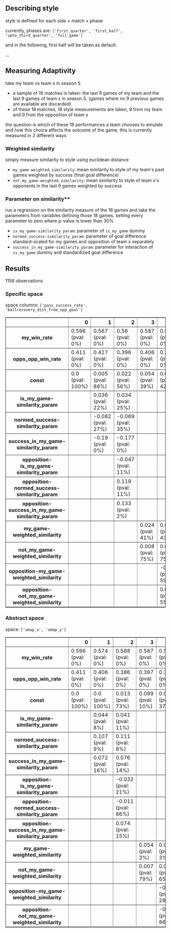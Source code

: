 ## Describing style

style is defined for each side × match × phase

currently, phases are: `['first_quarter', 'first_half', 'upto_third_quarter', 'full_game']`

and in the following, first half will be taken as default.

...

## Measuring Adaptivity

take my team vs team x in season S

- a sample of 18 matches is taken: the last 9 games of my team and the last 9 games of team x in season S. (games where no 9 previous games are available are discarded)
- of these 18 matches, 18 style measurements are taken, 9 from my team and 9 from the opposition of team x

the question is which of these 18 performances a team chooses to emulate and how this choice affects the outcome of the game, this is currently measured in 2 different ways


### Weighted similarity

simply measure similarity to style using euclidean distance

- `my_game-weighted_similarity`: mean similarity to style of my team's past games weighted by success (final goal difference)
- `not_my_game-weighted_similarity`: mean similarity to style of team x's opponents in the last 9 games weighted by success

### Parameter on similarity**

run a regression on the similarity measure of the 18 games and take the parameters from variables defining those 18 games. setting every parameter to zero where p-value is lower than 30%

- `is_my_game-similarity_param`: parameter of `is_my_game` dummy
- `normed_success-similarity_param`: parameter of goal difference standard-scaled for my games and opposition of team x separately
- `success_in_my_game-similarity_param`: parameter for interaction of `is_my_game` dummy and standardized goal difference


## Results

1158 observations

### Specific space

space columns: `['pass_success_rate', 'ballrecovery_dist_from_opp_goal']`

<table border="1" class="dataframe">
  <thead>
    <tr style="text-align: right;">
      <th></th>
      <th>0</th>
      <th>1</th>
      <th>2</th>
      <th>3</th>
      <th>4</th>
    </tr>
  </thead>
  <tbody>
    <tr>
      <th>my_win_rate</th>
      <td>0.596 (pval: 0%)</td>
      <td>0.567 (pval: 0%)</td>
      <td>0.56 (pval: 0%)</td>
      <td>0.587 (pval: 0%)</td>
      <td>0.583 (pval: 0%)</td>
    </tr>
    <tr>
      <th>opps_opp_win_rate</th>
      <td>0.411 (pval: 0%)</td>
      <td>0.417 (pval: 0%)</td>
      <td>0.396 (pval: 0%)</td>
      <td>0.406 (pval: 0%)</td>
      <td>0.399 (pval: 0%)</td>
    </tr>
    <tr>
      <th>const</th>
      <td>0.0 (pval: 100%)</td>
      <td>0.005 (pval: 88%)</td>
      <td>0.022 (pval: 56%)</td>
      <td>0.054 (pval: 39%)</td>
      <td>0.059 (pval: 42%)</td>
    </tr>
    <tr>
      <th>is_my_game-similarity_param</th>
      <td></td>
      <td>0.036 (pval: 22%)</td>
      <td>0.034 (pval: 25%)</td>
      <td></td>
      <td></td>
    </tr>
    <tr>
      <th>normed_success-similarity_param</th>
      <td></td>
      <td>-0.082 (pval: 27%)</td>
      <td>-0.069 (pval: 35%)</td>
      <td></td>
      <td></td>
    </tr>
    <tr>
      <th>success_in_my_game-similarity_param</th>
      <td></td>
      <td>-0.19 (pval: 0%)</td>
      <td>-0.177 (pval: 0%)</td>
      <td></td>
      <td></td>
    </tr>
    <tr>
      <th>opposition-is_my_game-similarity_param</th>
      <td></td>
      <td></td>
      <td>-0.047 (pval: 11%)</td>
      <td></td>
      <td></td>
    </tr>
    <tr>
      <th>opposition-normed_success-similarity_param</th>
      <td></td>
      <td></td>
      <td>0.119 (pval: 11%)</td>
      <td></td>
      <td></td>
    </tr>
    <tr>
      <th>opposition-success_in_my_game-similarity_param</th>
      <td></td>
      <td></td>
      <td>0.133 (pval: 2%)</td>
      <td></td>
      <td></td>
    </tr>
    <tr>
      <th>my_game-weighted_similarity</th>
      <td></td>
      <td></td>
      <td></td>
      <td>0.024 (pval: 41%)</td>
      <td>0.023 (pval: 43%)</td>
    </tr>
    <tr>
      <th>not_my_game-weighted_similarity</th>
      <td></td>
      <td></td>
      <td></td>
      <td>0.008 (pval: 75%)</td>
      <td>0.008 (pval: 75%)</td>
    </tr>
    <tr>
      <th>opposition-my_game-weighted_similarity</th>
      <td></td>
      <td></td>
      <td></td>
      <td></td>
      <td>-0.016 (pval: 59%)</td>
    </tr>
    <tr>
      <th>opposition-not_my_game-weighted_similarity</th>
      <td></td>
      <td></td>
      <td></td>
      <td></td>
      <td>0.016 (pval: 55%)</td>
    </tr>
  </tbody>
</table>



### Abstract space

space: `['umap_x', 'umap_y']`

<table border="1" class="dataframe">
  <thead>
    <tr style="text-align: right;">
      <th></th>
      <th>0</th>
      <th>1</th>
      <th>2</th>
      <th>3</th>
      <th>4</th>
    </tr>
  </thead>
  <tbody>
    <tr>
      <th>my_win_rate</th>
      <td>0.596 (pval: 0%)</td>
      <td>0.574 (pval: 0%)</td>
      <td>0.568 (pval: 0%)</td>
      <td>0.587 (pval: 0%)</td>
      <td>0.581 (pval: 0%)</td>
    </tr>
    <tr>
      <th>opps_opp_win_rate</th>
      <td>0.411 (pval: 0%)</td>
      <td>0.406 (pval: 0%)</td>
      <td>0.386 (pval: 0%)</td>
      <td>0.397 (pval: 0%)</td>
      <td>0.389 (pval: 0%)</td>
    </tr>
    <tr>
      <th>const</th>
      <td>0.0 (pval: 100%)</td>
      <td>0.0 (pval: 100%)</td>
      <td>0.013 (pval: 73%)</td>
      <td>0.099 (pval: 10%)</td>
      <td>0.063 (pval: 37%)</td>
    </tr>
    <tr>
      <th>is_my_game-similarity_param</th>
      <td></td>
      <td>0.044 (pval: 8%)</td>
      <td>0.041 (pval: 11%)</td>
      <td></td>
      <td></td>
    </tr>
    <tr>
      <th>normed_success-similarity_param</th>
      <td></td>
      <td>0.107 (pval: 9%)</td>
      <td>0.111 (pval: 8%)</td>
      <td></td>
      <td></td>
    </tr>
    <tr>
      <th>success_in_my_game-similarity_param</th>
      <td></td>
      <td>0.072 (pval: 16%)</td>
      <td>0.076 (pval: 14%)</td>
      <td></td>
      <td></td>
    </tr>
    <tr>
      <th>opposition-is_my_game-similarity_param</th>
      <td></td>
      <td></td>
      <td>-0.032 (pval: 21%)</td>
      <td></td>
      <td></td>
    </tr>
    <tr>
      <th>opposition-normed_success-similarity_param</th>
      <td></td>
      <td></td>
      <td>-0.011 (pval: 86%)</td>
      <td></td>
      <td></td>
    </tr>
    <tr>
      <th>opposition-success_in_my_game-similarity_param</th>
      <td></td>
      <td></td>
      <td>0.074 (pval: 15%)</td>
      <td></td>
      <td></td>
    </tr>
    <tr>
      <th>my_game-weighted_similarity</th>
      <td></td>
      <td></td>
      <td></td>
      <td>0.054 (pval: 3%)</td>
      <td>0.053 (pval: 3%)</td>
    </tr>
    <tr>
      <th>not_my_game-weighted_similarity</th>
      <td></td>
      <td></td>
      <td></td>
      <td>0.007 (pval: 79%)</td>
      <td>0.012 (pval: 65%)</td>
    </tr>
    <tr>
      <th>opposition-my_game-weighted_similarity</th>
      <td></td>
      <td></td>
      <td></td>
      <td></td>
      <td>-0.027 (pval: 28%)</td>
    </tr>
    <tr>
      <th>opposition-not_my_game-weighted_similarity</th>
      <td></td>
      <td></td>
      <td></td>
      <td></td>
      <td>-0.005 (pval: 86%)</td>
    </tr>
  </tbody>
</table>
